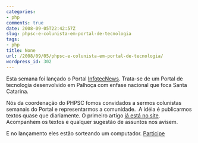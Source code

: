 ```yaml
---
categories:
- php
comments: true
date: 2008-09-05T22:42:57Z
slug: phpsc-e-colunista-em-portal-de-tecnologia
tags:
- php
title: None
url: /2008/09/05/phpsc-e-colunista-em-portal-de-tecnologia/
wordpress_id: 302
---
```


Esta semana foi lançado o Portal [InfotecNews](http://www.infotecnews.com.br/). Trata-se de um Portal de tecnologia desenvolvido em Palhoça com enfase nacional que foca Santa Catarina.

Nós da coordenação do PHPSC fomos convidados a sermos colunistas semanais do Portal e representarmos a comunidade.  A idéia é publicarmos textos quase que diariamente. O primeiro artigo [já está no site](http://www.infotecnews.com.br/colunista_detalhe.php?id=10). Acompanhem os textos e qualquer sugestão de assuntos nos avisem.

E no lançamento eles estão sorteando um computador. [Participe](http://www.infotecnews.com.br/promocoes.php)
